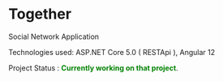 # Together
Social Network Application

Technologies used: ASP.NET Core 5.0 ( RESTApi ), Angular 12

Project Status : <span style="color:green">**Currently working on that project**</span>.
